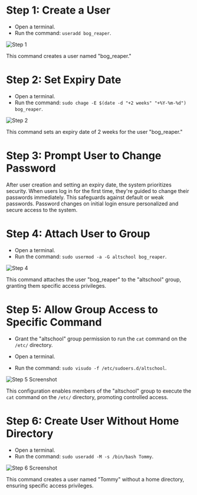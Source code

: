 # Step 1: Create a User

- Open a terminal.
- Run the command: `useradd bog_reaper`.

![Step 1](images/01_useradd.png)

This command creates a user named "bog_reaper."


# Step 2: Set Expiry Date

- Open a terminal.
- Run the command: `sudo chage -E $(date -d "+2 weeks" "+%Y-%m-%d") bog_reaper`.

![Step 2](images/02_step_2.png)

This command sets an expiry date of 2 weeks for the user "bog_reaper."




# Step 3: Prompt User to Change Password

After user creation and setting an expiry date, the system prioritizes security. When users log in for the first time, they're guided to change their passwords immediately. This safeguards against default or weak passwords. Password changes on initial login ensure personalized and secure access to the system.


# Step 4: Attach User to Group

- Open a terminal.
- Run the command: `sudo usermod -a -G altschool bog_reaper`.

![Step 4 ](images/04_step_4.png)

This command attaches the user "bog_reaper" to the "altschool" group, granting them specific access privileges.



# Step 5: Allow Group Access to Specific Command

- Grant the "altschool" group permission to run the `cat` command on the `/etc/` directory.

- Open a terminal.
- Run the command: `sudo visudo -f /etc/sudoers.d/altschool`.

![Step 5 Screenshot](images/05_step_5.png)

This configuration enables members of the "altschool" group to execute the `cat` command on the `/etc/` directory, promoting controlled access.



# Step 6: Create User Without Home Directory

- Open a terminal.
- Run the command: `sudo useradd -M -s /bin/bash Tommy`.

![Step 6 Screenshot](images/06_step_6.png)

This command creates a user named "Tommy" without a home directory, ensuring specific access privileges.



